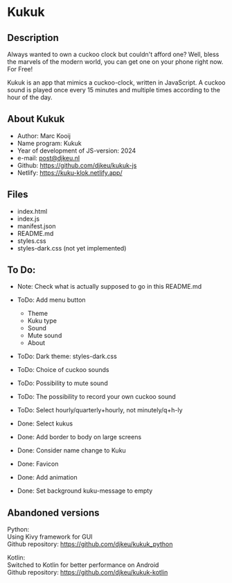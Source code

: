 # Kukuk


## Description

Always wanted to own a cuckoo clock but couldn't afford one?
Well, bless the marvels of the modern world, you can get one on your phone right now. For Free!

Kukuk is an app that mimics a cuckoo-clock, written in JavaScript.
A cuckoo sound is played once every 15 minutes and multiple times according to the hour of the day.



## About Kukuk

- Author: Marc Kooij
- Name program: Kukuk
- Year of development of JS-version: 2024
- e-mail: post@djkeu.nl
- Github: https://github.com/djkeu/kukuk-js
- Netlify: https://kuku-klok.netlify.app/



## Files
- index.html
- index.js
- manifest.json
- README.md
- styles.css
- styles-dark.css (not yet implemented)



## To Do:

- Note: Check what is actually supposed to go in this README.md

- ToDo: Add menu button
    - Theme
    - Kuku type
    - Sound
    - Mute sound
    - About
- ToDo: Dark theme: styles-dark.css
- ToDo: Choice of cuckoo sounds
- ToDo: Possibility to mute sound
- ToDo: The possibility to record your own cuckoo sound
- ToDo: Select hourly/quarterly+hourly, not minutely/q+h-ly

- Done: Select kukus
- Done: Add border to body on large screens
- Done: Consider name change to Kuku
- Done: Favicon
- Done: Add animation
- Done: Set background kuku-message to empty



## Abandoned versions

Python:\
Using Kivy framework for GUI\
Github repository: https://github.com/djkeu/kukuk_python

Kotlin:\
Switched to Kotlin for better performance on Android\
Github repository: https://github.com/djkeu/kukuk-kotlin
